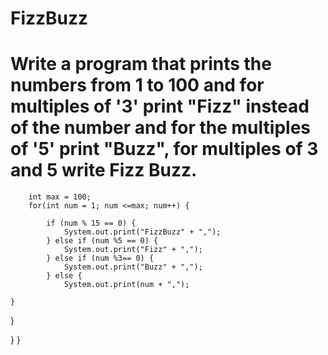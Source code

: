 # FizzBuzz
# Write a program that prints the numbers from 1 to 100 and for multiples of '3' print "Fizz" instead of the number and for the multiples of '5' print "Buzz", for multiples of 3 and 5 write Fizz Buzz.

		int max = 100;
		for(int num = 1; num <=max; num++) {
			
			if (num % 15 == 0) {
				System.out.print("FizzBuzz" + ",");
			} else if (num %5 == 0) {
				System.out.print("Fizz" + ",");
			} else if (num %3== 0) {
				System.out.print("Buzz" + ",");
			} else {
				System.out.print(num + ",");

	}
}

}
}

